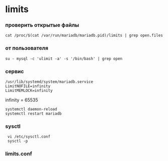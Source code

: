 limits
======
### проверить открытые файлы
    cat /proc/$(cat /var/run/mariadb/mariadb.pid)/limits | grep open.files

### от пользователя
    su - mysql -c 'ulimit -a' -s '/bin/bash' | grep open

### сервис
    /usr/lib/systemd/system/mariadb.service
    LimitNOFILE=infinity
    LimitMEMLOCK=infinity

infinity = 65535

    systemctl daemon-reload
    systemctl restart mariadb
 
 ### sysctl
     vi /etc/sysctl.conf
     sysctl -p
 
 ### limits.conf
 